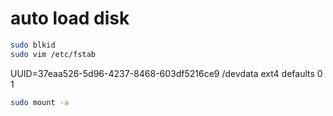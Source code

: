 # auto load disk

```bash
sudo blkid
sudo vim /etc/fstab
```

UUID=37eaa526-5d96-4237-8468-603df5216ce9     /devdata     ext4     defaults     0     1

```bash
sudo mount -a
```